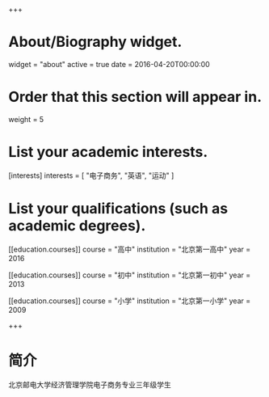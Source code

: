 +++
# About/Biography widget.
widget = "about"
active = true
date = 2016-04-20T00:00:00

# Order that this section will appear in.
weight = 5

# List your academic interests.
[interests]
  interests = [
    "电子商务",
    "英语",
    "运动"
  ]

# List your qualifications (such as academic degrees).
[[education.courses]]
  course = "高中"
  institution = "北京第一高中"
  year = 2016

[[education.courses]]
  course = "初中"
  institution = "北京第一初中"
  year = 2013

[[education.courses]]
  course = "小学"
  institution = "北京第一小学"
  year = 2009
 
+++

# 简介

北京邮电大学经济管理学院电子商务专业三年级学生
